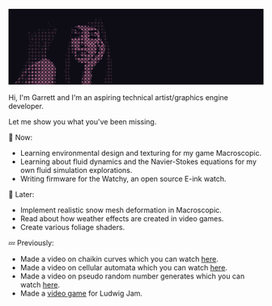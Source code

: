 ![Aiko Banner](https://github.com/GarrettGunnell/GarrettGunnell/blob/main/Banner.png)

Hi, I'm Garrett and I'm an aspiring technical artist/graphics engine developer. 

Let me show you what you've been missing.

💬 Now:
- Learning environmental design and texturing for my game Macroscopic.
- Learning about fluid dynamics and the Navier-Stokes equations for my own fluid simulation explorations.
- Writing firmware for the Watchy, an open source E-ink watch.

💭 Later:
- Implement realistic snow mesh deformation in Macroscopic.
- Read about how weather effects are created in video games.
- Create various foliage shaders.

💤 Previously:
- Made a video on chaikin curves which you can watch [here](https://youtu.be/wVgzmFo9SbY).
- Made a video on cellular automata which you can watch [here](https://youtu.be/t_HcBAO_Yas).
- Made a video on pseudo random number generates which you can watch [here](https://youtu.be/PDd5GQnjR44).
- Made a [video game](https://github.com/GarrettGunnell/The-Dating-Game) for Ludwig Jam.

